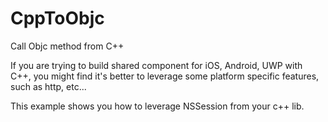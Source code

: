 # CppToObjc
Call Objc method from C++

If you are trying to build shared component for iOS, Android, UWP with C++, you might find it's better to leverage some platform specific features, such as http, etc...

This example shows you how to leverage NSSession from your c++ lib.
